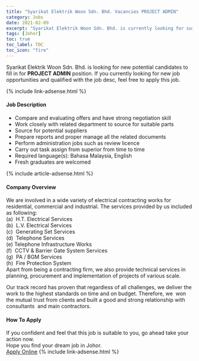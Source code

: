 ```yaml
---
title: "Syarikat Elektrik Woon Sdn. Bhd. Vacancies PROJECT ADMIN" 
category: Jobs 
date: 2021-02-09 
excerpt: "Syarikat Elektrik Woon Sdn. Bhd. is currently looking for suitable person to fill in the PROJECT ADMIN which based in Johor" 
tags: [Johor] 
toc: true 
toc_label: TOC 
toc_icon: "fire" 
--- 
```


<p>Syarikat Elektrik Woon Sdn. Bhd. is looking for new potential candidates to fill in for <b>PROJECT ADMIN</b> position. If you currently looking for new job opportunities and qualified with the job desc, feel free to apply this job.
</p>{% include link-adsense.html %} 
<div><div><h4>Job Description</h4></div><div><div><span><div><ul><li>Compare and evaluating offers and have strong negotiation skill</li><li>Work closely with related department to source for suitable parts</li><li>Source for potential suppliers</li><li>Prepare reports and proper manage all the related documents</li><li>Perform administration jobs such as review licence</li><li>Carry out task assign from superior from time to time</li><li>Required language(s):&#160;Bahasa Malaysia, English</li><li>Fresh graduates are welcomed</li></ul></div></span></div></div></div> 
{% include article-adsense.html %} 
<div><div><h4>Company Overview</h4></div><div><div><span><div><div>
<div>We are involved in a wide variety of electrical contracting works for residential, commercial and industrial. The services provided by us included as following:<br>
(a)&#160; H.T. Electrical Services<br>
(b)&#160; L.V. Electrical Services<br>
(c)&#160; Generating Set Services<br>
(d)&#160; Telephone Services<br>
(e) Telephone Infrastructure Works<br>
(f)&#160; CCTV &amp; Barrier Gate System Services<br>
(g)&#160; PA / BGM Services<br>
(h)&#160; Fire Protection System</div>
<div>Apart from being a contracting firm, we also provide technical services in planning, procurement and implementation of projects of various scale.</div>


Our track record has proven that regardless of all challenges, we deliver the work to the highest standards on time and on budget. Therefore, we&#160; won the mutual trust from clients and built a good and strong relationship with consultants&#160; and main contractors.</div></div></span></div></div></div> 
#### How To Apply 
If you confident and feel that this job is suitable to you, go ahead take your action now. <br/> 
Hope you find your dream job in Johor. <br/> 
<a href="https://www.jobstreet.com.my/en/job/project-admin-4479387?jobId=jobstreet-my-job-4479387&" class="btn btn--info" target="_blank" rel="nofollow noopenner">Apply Online</a> 
{% include link-adsense.html %} 